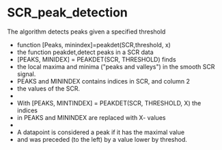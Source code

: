 SCR_peak_detection
==================

The algorithm detects peaks given a specified threshold
+	function [Peaks, minindex]=peakdet(SCR,threshold, x)
+	 the function peakdet,detect peaks in a SCR data
+	[PEAKS, MINIDEX] = PEAKDET(SCR, THRESHOLD) finds
+	the local maxima and minima ("peaks and valleys") in the smooth SCR signal.
+	PEAKS and MININDEX contains indices in SCR, and column 2 
+	the values of the SCR.
+	
+	With [PEAKS, MINTINDEX] = PEAKDET(SCR, THRESHOLD, X) the indices
+	 in PEAKS and MININDEX  are replaced with X- values
+	
+	A datapoint is considered a peak if it has the maximal value
+	and was preceded (to the left) by a value lower by threshod.
